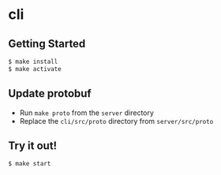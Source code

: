 # cli

## Getting Started

```sh
$ make install
$ make activate
```

## Update protobuf

- Run `make proto` from the `server` directory
- Replace the `cli/src/proto` directory from `server/src/proto`

## Try it out!

```sh
$ make start
```
